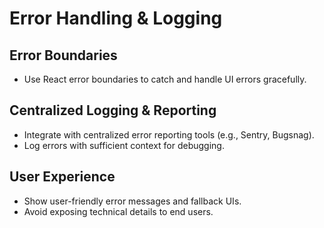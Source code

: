 # Error Handling & Logging

## Error Boundaries
- Use React error boundaries to catch and handle UI errors gracefully.

## Centralized Logging & Reporting
- Integrate with centralized error reporting tools (e.g., Sentry, Bugsnag).
- Log errors with sufficient context for debugging.

## User Experience
- Show user-friendly error messages and fallback UIs.
- Avoid exposing technical details to end users.
